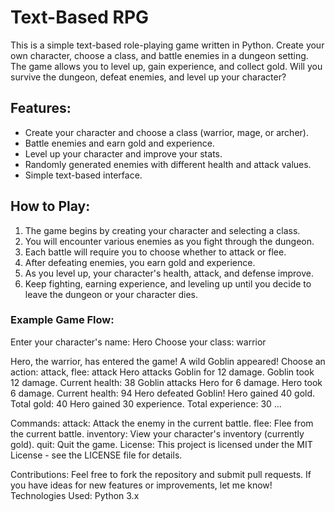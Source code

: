 # Text-Based RPG

This is a simple text-based role-playing game written in Python. Create your own character, choose a class, and battle enemies in a dungeon setting. The game allows you to level up, gain experience, and collect gold. Will you survive the dungeon, defeat enemies, and level up your character?

## Features:
- Create your character and choose a class (warrior, mage, or archer).
- Battle enemies and earn gold and experience.
- Level up your character and improve your stats.
- Randomly generated enemies with different health and attack values.
- Simple text-based interface.

## How to Play:
1. The game begins by creating your character and selecting a class. 
2. You will encounter various enemies as you fight through the dungeon. 
3. Each battle will require you to choose whether to attack or flee.  
4. After defeating enemies, you earn gold and experience.   
5. As you level up, your character's health, attack, and defense improve.
6. Keep fighting, earning experience, and leveling up until you decide to leave the dungeon or your character dies. 
  
### Example Game Flow: 
   
 

Enter your character's name: Hero Choose your class: warrior

Hero, the warrior, has entered the game! A wild Goblin appeared! Choose an action: attack, flee: attack Hero attacks Goblin for 12 damage. Goblin took 12 damage. Current health: 38 Goblin attacks Hero for 6 damage. Hero took 6 damage. Current health: 94 Hero defeated Goblin! Hero gained 40 gold. Total gold: 40 Hero gained 30 experience. Total experience: 30 ...


Commands: 
attack: Attack the enemy in the current battle.
flee: Flee from the current battle. 
inventory: View your character's inventory (currently gold).
quit: Quit the game.
License:
This project is licensed under the MIT License - see the LICENSE file for details.

Contributions:
Feel free to fork the repository and submit pull requests. If you have ideas for new features or improvements, let me know!
Technologies Used:
Python 3.x
